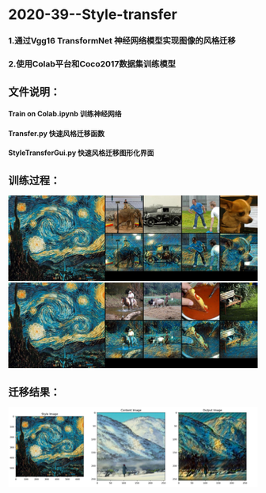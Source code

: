 # 2020-39--Style-transfer

### 1.通过Vgg16 TransformNet 神经网络模型实现图像的风格迁移

### 2.使用Colab平台和Coco2017数据集训练模型


## 文件说明：

  #### Train on Colab.ipynb  训练神经网络<br>

  #### Transfer.py           快速风格迁移函数<br>

  #### StyleTransferGui.py   快速风格迁移图形化界面<br>

## 训练过程：

![image](https://github.com/multimedia-application-course/2020-39--Style-transfer/blob/master/picture/TrainTest1.jpg)
![image](https://github.com/multimedia-application-course/2020-39--Style-transfer/blob/master/picture/TrainTest2.jpg)

## 迁移结果：

  ![image](https://github.com/multimedia-application-course/2020-39--Style-transfer/blob/master/picture/Starry_night1.png)
